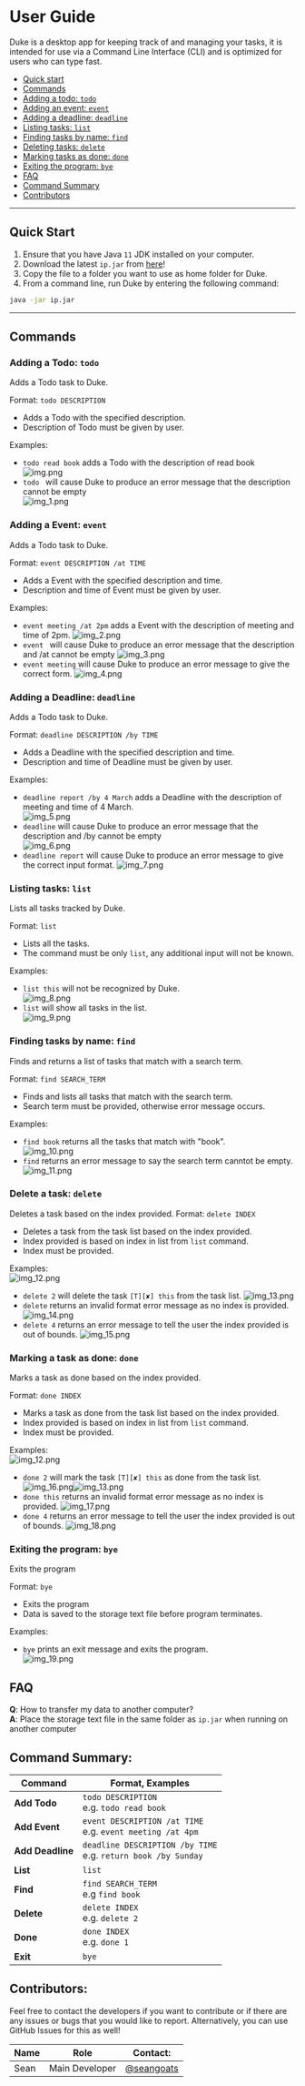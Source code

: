 # User Guide
 Duke is a desktop app for keeping track of and managing your tasks,
it is intended for use via a Command Line Interface (CLI) and is optimized
for users who can type fast.
- [Quick start](#quick-start)
- [Commands](#commands)
- [Adding a todo: `todo`](#adding-a-todo-todo)
- [Adding an event: `event`](#adding-a-event-event)
- [Adding a deadline: `deadline`](#adding-a-deadline-deadline)
- [Listing tasks: `list`](#listing-tasks-list)
- [Finding tasks by name: `find`](#finding-tasks-by-name-find)
- [Deleting tasks: `delete`](#delete-a-task-delete)
- [Marking tasks as done: `done`](#marking-a-task-as-done-done)
- [Exiting the program: `bye`](#exiting-the-program-bye)
- [FAQ](#faq)
- [Command Summary](#command-summary)
- [Contributors](#contributors)
    
***
## Quick Start
1. Ensure that you have Java `11` JDK installed on your computer.
1. Download the latest `ip.jar` from [here](https://github.com/seangoats/ip/releases)!
1. Copy the file to a folder you want to use as home folder for Duke.
1. From a command line, run Duke by entering the following command:
```bash
java -jar ip.jar
```
***  
## Commands

### Adding a Todo: `todo` 
Adds a Todo task to Duke.

Format: `todo DESCRIPTION`
- Adds a Todo with the specified description.
- Description of Todo must be given by user.


Examples: 
- `todo read book` adds a Todo with the description of read book
![img.png](screenshots/img.png)
- `todo ` will cause Duke to produce an error message that the description cannot be empty  
![img_1.png](screenshots/img_1.png)

### Adding a Event: `event`
Adds a Todo task to Duke.

Format: `event DESCRIPTION /at TIME`
- Adds a Event with the specified description and time.
- Description and time of Event must be given by user.


Examples:
- `event meeting /at 2pm` adds a Event with the description of meeting and time of 2pm.
  ![img_2.png](screenshots/img_2.png)
- `event ` will cause Duke to produce an error message that the description and /at cannot be empty
  ![img_3.png](screenshots/img_3.png)
- `event meeting` will cause Duke to produce an error message to give the correct form.
  ![img_4.png](screenshots/img_4.png)

### Adding a Deadline: `deadline`
Adds a Todo task to Duke.

Format: `deadline DESCRIPTION /by TIME`
- Adds a Deadline with the specified description and time.
- Description and time of Deadline must be given by user.


Examples:
- `deadline report /by 4 March` adds a Deadline with the description of meeting and time of 4 March.  
  ![img_5.png](screenshots/img_5.png)
- `deadline` will cause Duke to produce an error message that the description and /by cannot be empty  
  ![img_6.png](screenshots/img_6.png)
- `deadline report` will cause Duke to produce an error message to give the correct input format.
  ![img_7.png](screenshots/img_7.png)

### Listing tasks: `list`
Lists all tasks tracked by Duke.

Format: `list`
- Lists all the tasks.
- The command must be only `list`, any additional input will not be known.

Examples:
- `list this` will not be recognized by Duke.  
  ![img_8.png](screenshots/img_8.png)
- `list` will show all tasks in the list.  
  ![img_9.png](screenshots/img_9.png)
  
### Finding tasks by name: `find`
Finds and returns a list of tasks that match with a search term.

Format: `find SEARCH_TERM`
- Finds and lists all tasks that match with the search term.
- Search term must be provided, otherwise error message occurs.

Examples:
- `find book` returns all the tasks that match with "book".  
  ![img_10.png](screenshots/img_10.png)  
- `find` returns an error message to say the search term canntot be empty.  
  ![img_11.png](screenshots/img_11.png)  

### Delete a task: `delete`
Deletes a task based on the index provided.
Format: `delete INDEX`
- Deletes a task from the task list based on the index provided.
- Index provided is based on index in list from `list` command.
- Index must be provided.

Examples:  
![img_12.png](screenshots/img_12.png)
- `delete 2` will delete the task `[T][✘] this` from the task list.
  ![img_13.png](screenshots/img_13.png)
- `delete` returns an invalid format error message as no index is provided.
  ![img_14.png](screenshots/img_14.png)
- `delete 4` returns an error message to tell the user the index provided is out of bounds.
  ![img_15.png](screenshots/img_15.png)

### Marking a task as done: `done`
Marks a task as done based on the index provided.

Format: `done INDEX`
- Marks a task as done from the task list based on the index provided.
- Index provided is based on index in list from `list` command.
- Index must be provided.

Examples:  
![img_12.png](screenshots/img_12.png)
- `done 2` will mark the task `[T][✘] this` as done from the task list.
  ![img_16.png](screenshots/img_16.png)![img_13.png](screenshots/img_13.png)
- `done this` returns an invalid format error message as no index is provided.
  ![img_17.png](screenshots/img_17.png)
- `done 4` returns an error message to tell the user the index provided is out of bounds.
  ![img_18.png](screenshots/img_18.png)

### Exiting the program: `bye`
Exits the program

Format: `bye`
- Exits the program
- Data is saved to the storage text file before program terminates.

Examples:
- `bye` prints an exit message and exits the program.  
  ![img_19.png](screenshots/img_19.png)
  

## FAQ

**Q**: How to transfer my data to another computer?  
**A**: Place the storage text file in the same folder as `ip.jar` when running on another computer
  
## Command Summary:  
Command | Format, Examples
--------|------------------
**Add Todo** |`todo DESCRIPTION` <br/>e.g. `todo read book`
**Add Event** | `event DESCRIPTION /at TIME` <br/>e.g. `event meeting /at 4pm`
**Add Deadline** | `deadline DESCRIPTION /by TIME` <br/> e.g. `return book /by Sunday`
**List** | `list`
**Find** | `find SEARCH_TERM` <br/> e.g `find book`
**Delete** | `delete INDEX` <br/> e.g. `delete 2`
**Done** | `done INDEX` <br/> e.g. `done 1`
**Exit** | `bye`

## Contributors:
Feel free to contact the developers if you want to contribute or if there are any issues or
bugs that you would like to report. Alternatively, you can use GitHub Issues for this as well!

Name | Role| Contact:
----| ---- | ----
Sean | Main Developer | [@seangoats](https://www.github.com/seangoats)

